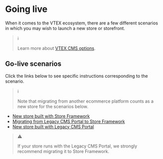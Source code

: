 # Going live

When it comes to the VTEX ecosystem, there are a few different scenarios in which you may wish to launch a new store or storefront.

> ℹ️
>
> Learn more about [VTEX CMS options](https://help.vtex.com/tracks/cms--2YcpgIljVaLVQYMzxQbc3z).

## Go-live scenarios

Click the links below to see specific instructions corresponding to the scenario.

> ℹ️
>
> Note that migrating from another ecommerce platform counts as a new store for the scenarios below.

- [New store built with Store Framework](https://developers.vtex.com/vtex-developer-docs/docs/vtex-io-documentation-go-live)
- [Migrating from Legacy CMS Portal to Store Framework](https://developers.vtex.com/vtex-developer-docs/docs/vtex-io-documentation-migrating-storefront-from-legacy-to-io)
- [New store built with Legacy CMS Portal](https://help.vtex.com/en/tutorial/configuring-dns-pointing-to-vtex)

> ⚠️
>
> If your store runs with the Legacy CMS Portal, we strongly recommend migrating it to Store Framework.
